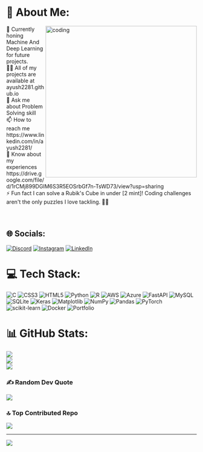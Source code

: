 # 💫 About Me:
 
 <p> <img align="right" alt="coding" width="400" src="https://user-images.githubusercontent.com/74038190/212748842-9fcbad5b-6173-4175-8a61-521f3dbb7514.gif"</p>
🐍 Currently honing Machine And Deep Learning for future projects.<br>👨‍💻 All of my projects are available at ayush2281.github.io<br>💬 Ask me about Problem Solving skill<br>
 📫 How to reach me https://www.linkedin.com/in/ayush2281/<br>📄 Know about my experiences https://drive.google.com/file/d/1rCMj899DGIM6S3R5EOSrbGf7n-TsWD73/view?usp=sharing<br>⚡ Fun fact I can solve a Rubik's Cube in under [2 mint]! Coding challenges aren't the only puzzles I love tackling. 🧩✨<br><br><br>

## 🌐 Socials:
[![Discord](https://img.shields.io/badge/Discord-%237289DA.svg?logo=discord&logoColor=white)](https://discord.gg/ayushsingh1366) [![Instagram](https://img.shields.io/badge/Instagram-%23E4405F.svg?logo=Instagram&logoColor=white)](https://instagram.com/ayush_rajput1299) [![LinkedIn](https://img.shields.io/badge/LinkedIn-%230077B5.svg?logo=linkedin&logoColor=white)](https://linkedin.com/in/ayush2281)

# 💻 Tech Stack:
![C](https://img.shields.io/badge/c-%2300599C.svg?style=for-the-badge&logo=c&logoColor=white) ![CSS3](https://img.shields.io/badge/css3-%231572B6.svg?style=for-the-badge&logo=css3&logoColor=white) ![HTML5](https://img.shields.io/badge/html5-%23E34F26.svg?style=for-the-badge&logo=html5&logoColor=white) ![Python](https://img.shields.io/badge/python-3670A0?style=for-the-badge&logo=python&logoColor=ffdd54) ![R](https://img.shields.io/badge/r-%23276DC3.svg?style=for-the-badge&logo=r&logoColor=white) ![AWS](https://img.shields.io/badge/AWS-%23FF9900.svg?style=for-the-badge&logo=amazon-aws&logoColor=white) ![Azure](https://img.shields.io/badge/azure-%230072C6.svg?style=for-the-badge&logo=microsoftazure&logoColor=white) ![FastAPI](https://img.shields.io/badge/FastAPI-005571?style=for-the-badge&logo=fastapi) ![MySQL](https://img.shields.io/badge/mysql-4479A1.svg?style=for-the-badge&logo=mysql&logoColor=white) ![SQLite](https://img.shields.io/badge/sqlite-%2307405e.svg?style=for-the-badge&logo=sqlite&logoColor=white) ![Keras](https://img.shields.io/badge/Keras-%23D00000.svg?style=for-the-badge&logo=Keras&logoColor=white) ![Matplotlib](https://img.shields.io/badge/Matplotlib-%23ffffff.svg?style=for-the-badge&logo=Matplotlib&logoColor=black) ![NumPy](https://img.shields.io/badge/numpy-%23013243.svg?style=for-the-badge&logo=numpy&logoColor=white) ![Pandas](https://img.shields.io/badge/pandas-%23150458.svg?style=for-the-badge&logo=pandas&logoColor=white) ![PyTorch](https://img.shields.io/badge/PyTorch-%23EE4C2C.svg?style=for-the-badge&logo=PyTorch&logoColor=white) ![scikit-learn](https://img.shields.io/badge/scikit--learn-%23F7931E.svg?style=for-the-badge&logo=scikit-learn&logoColor=white) ![Docker](https://img.shields.io/badge/docker-%230db7ed.svg?style=for-the-badge&logo=docker&logoColor=white) ![Portfolio](https://img.shields.io/badge/Portfolio-%23000000.svg?style=for-the-badge&logo=firefox&logoColor=#FF7139)
# 📊 GitHub Stats:
![](https://github-readme-stats.vercel.app/api?username=ayush2281&theme=merko&hide_border=false&include_all_commits=false&count_private=false)<br/>
![](https://github-readme-streak-stats.herokuapp.com/?user=ayush2281&theme=merko&hide_border=false)<br/>
![](https://github-readme-stats.vercel.app/api/top-langs/?username=ayush2281&theme=merko&hide_border=false&include_all_commits=false&count_private=false&layout=compact)

### ✍️ Random Dev Quote
![](https://quotes-github-readme.vercel.app/api?type=horizontal&theme=light)

### 🔝 Top Contributed Repo
![](https://github-contributor-stats.vercel.app/api?username=ayush2281&limit=5&theme=dark&combine_all_yearly_contributions=true)

---
[![](https://visitcount.itsvg.in/api?id=ayush2281&icon=8&color=0)](https://visitcount.itsvg.in)

<!-- Proudly created with GPRM ( https://gprm.itsvg.in ) -->
